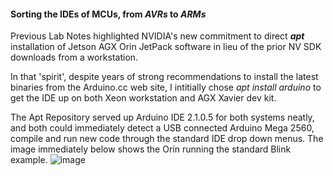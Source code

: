 #### Sorting the IDEs of MCUs, from *AVRs* to *ARMs*

Previous Lab Notes highlighted NVIDIA's new commitment to direct ***apt*** installation of Jetson AGX Orin JetPack software in lieu of the prior NV SDK downloads from a workstation.

In that 'spirit', despite years of strong recommendations to install the latest binaries from the Arduino.cc web site, I intitially chose *apt install arduino* to get the IDE up on both Xeon workstation and AGX Xavier dev kit.

The Apt Repository served up Arduino IDE 2.1.0.5 for both systems neatly, and both could immediately detect a USB connected Arduino Mega 2560, compile and run new code through the standard IDE drop down menus.  The image immediately below shows the Orin running the standard Blink example.
![image](https://user-images.githubusercontent.com/71346897/211944288-7e1ea393-f51b-4129-800b-24fb36ffc5ff.jpeg)

